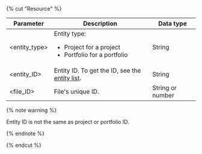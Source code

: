 {% cut "Resource" %}

| Parameter | Description | Data type |
-------- | -------- | ----------
| \<entity_type> | Entity type:<ul><li>Project for a project</li><li>Portfolio for a portfolio</li></ul> | String |
| \<entity_ID> | Entity ID. To get the ID, see the [entity list](../../../tracker/concepts/entities/search-entities.md). | String |
| \<file_ID\> | File's unique ID. | String or number |

{% note warning %}

Entity ID is not the same as project or portfolio ID.

{% endnote %}

{% endcut %}
